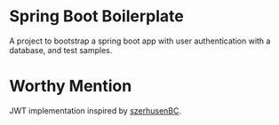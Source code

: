# Spring Boot Boilerplate
A project to bootstrap a spring boot app with user authentication with a database, and test samples.

# Worthy Mention
JWT implementation inspired by [szerhusenBC](https://github.com/szerhusenBC/jwt-spring-security-demo).
